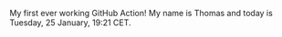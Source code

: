 My first ever working GitHub Action!
My name is Thomas and today is Tuesday, 25 January, 19:21 CET. 
